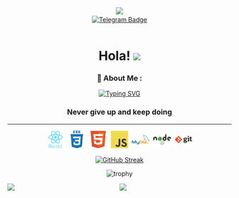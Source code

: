 <div align="center">
<div id="header" align="center">
  <img src="https://media2.giphy.com/media/v1.Y2lkPTc5MGI3NjExaTJ0aGJpdmpkMG40eno1ejZodXpmc3NrNHJ5eHE3YjBheW1pcjZtcCZlcD12MV9pbnRlcm5hbF9naWZfYnlfaWQmY3Q9Zw/Gf1RA1jNSpbbuDE40m/giphy.gif" width="300"/>
</div>

<div id="badges">
  <a href="https://t.me/bootsudoroot">
    <img src="https://img.shields.io/badge/t.me-blue?style=for-the-badge&logo=telegram&logoColor=white" alt="Telegram Badge"/>
  </a>
</div>

<img src="https://komarev.com/ghpvc/?username=frek666&style=flat-square&color=blue" alt=""/>

<h1>
  Hola!
  <img src="https://media.giphy.com/media/hvRJCLFzcasrR4ia7z/giphy.gif" width="25px"/>
</h1>


### 	:robot: About Me :

[![Typing SVG](https://readme-typing-svg.demolab.com?font=Silkscreen&duration=3000&pause=500&color=765898&center=true&width=435&lines=development;work;happiness+of+the+work+done)](https://git.io/typing-svg)

###    Never give up and keep doing
---
<div>
  <img src="https://github.com/devicons/devicon/blob/master/icons/react/react-original-wordmark.svg" title="React" alt="React" width="40" height="40"/>&nbsp;
  <img src="https://github.com/devicons/devicon/blob/master/icons/css3/css3-plain-wordmark.svg"  title="CSS3" alt="CSS" width="40" height="40"/>&nbsp;
  <img src="https://github.com/devicons/devicon/blob/master/icons/html5/html5-original.svg" title="HTML5" alt="HTML" width="40" height="40"/>&nbsp;
  <img src="https://github.com/devicons/devicon/blob/master/icons/javascript/javascript-original.svg" title="JavaScript" alt="JavaScript" width="40" height="40"/>&nbsp;
  <img src="https://github.com/devicons/devicon/blob/master/icons/mysql/mysql-original-wordmark.svg" title="MySQL"  alt="MySQL" width="40" height="40"/>&nbsp;
  <img src="https://github.com/devicons/devicon/blob/master/icons/nodejs/nodejs-original-wordmark.svg" title="NodeJS" alt="NodeJS" width="40" height="40"/>&nbsp;
  <img src="https://github.com/devicons/devicon/blob/master/icons/git/git-original-wordmark.svg" title="Git" **alt="Git" width="40" height="40"/>
</div>

[![GitHub Streak](http://github-readme-streak-stats.herokuapp.com?user=frek666&theme=dark&background=000000)](https://git.io/streak-stats)

![trophy](https://github-profile-trophy.vercel.app/?username=frek666&column=3&margin-w=15&margin-h=15)

<div>
  <img height="170" align="left" src="https://github-readme-stats.vercel.app/api?username=frek666&count_private=true&include_all_commits=true" />
  <img src="https://github-readme-stats.vercel.app/api/top-langs/?username=frek666&layout=compact" />
</div>

